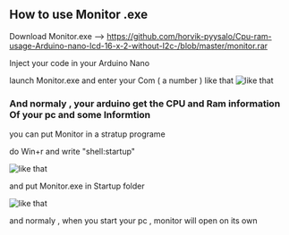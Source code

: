 ## How to use Monitor .exe

Download Monitor.exe --> https://github.com/horvik-pyysalo/Cpu-ram-usage-Arduino-nano-lcd-16-x-2-without-I2c-/blob/master/monitor.rar

Inject your code in your Arduino Nano 

launch Monitor.exe and enter your Com ( a number ) 
like that 
![like that](https://cdn.discordapp.com/attachments/619622990069628944/652120834567045131/unknown.png)


### And normaly , your arduino get the CPU and Ram information Of your pc and some Informtion 

you can put Monitor in a stratup programe 

do Win+r and write "shell:startup"

![like that](https://cdn.discordapp.com/attachments/619622990069628944/652130238846861315/unknown.png)


and put Monitor.exe in Startup folder 

![like that](https://cdn.discordapp.com/attachments/619622990069628944/652129999322873856/unknown.png)

and normaly , when you start your pc , monitor will open on its own 

